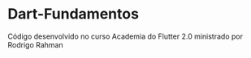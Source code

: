 # Dart-Fundamentos
Código desenvolvido no curso Academia do Flutter 2.0 ministrado por Rodrigo Rahman
